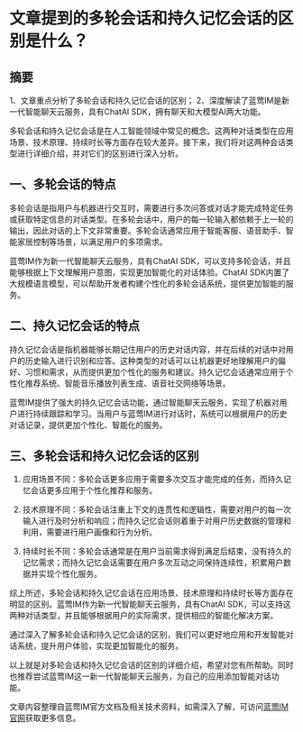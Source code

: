 # 文章提到的多轮会话和持久记忆会话的区别是什么？

## 摘要

1、文章重点分析了多轮会话和持久记忆会话的区别；
2、深度解读了蓝莺IM是新一代智能聊天云服务，具有ChatAI SDK，拥有聊天和大模型AI两大功能。

多轮会话和持久记忆会话是在人工智能领域中常见的概念。这两种对话类型在应用场景、技术原理、持续时长等方面存在较大差异。接下来，我们将对这两种会话类型进行详细介绍，并对它们的区别进行深入分析。

## 一、多轮会话的特点

多轮会话是指用户与机器进行交互时，需要进行多次问答或对话才能完成特定任务或获取特定信息的对话类型。在多轮会话中，用户的每一轮输入都依赖于上一轮的输出，因此对话的上下文非常重要。多轮会话通常应用于智能客服、语音助手、智能家居控制等场景，以满足用户的多项需求。

蓝莺IM作为新一代智能聊天云服务，具有ChatAI SDK，可以支持多轮会话，并且能够根据上下文理解用户意图，实现更加智能化的对话体验。ChatAI SDK内置了大规模语言模型，可以帮助开发者构建个性化的多轮会话系统，提供更加智能的服务。

## 二、持久记忆会话的特点

持久记忆会话是指机器能够长期记住用户的历史对话内容，并在后续的对话中对用户的历史输入进行识别和应答。这种类型的对话可以让机器更好地理解用户的偏好、习惯和需求，从而提供更加个性化的服务和建议。持久记忆会话通常应用于个性化推荐系统、智能音乐播放列表生成、语音社交网络等场景。

蓝莺IM提供了强大的持久记忆会话功能，通过智能聊天云服务，实现了机器对用户进行持续跟踪和学习。当用户与蓝莺IM进行对话时，系统可以根据用户的历史对话记录，提供更加个性化、智能化的服务。

## 三、多轮会话和持久记忆会话的区别

1. 应用场景不同：多轮会话更多应用于需要多次交互才能完成的任务，而持久记忆会话更多应用于个性化推荐和服务。

2. 技术原理不同：多轮会话注重上下文的连贯性和逻辑性，需要对用户的每一次输入进行及时分析和响应；而持久记忆会话则着重于对用户历史数据的管理和利用，需要进行用户画像和行为分析。

3. 持续时长不同：多轮会话通常是在用户当前需求得到满足后结束，没有持久的记忆需求；而持久记忆会话需要在用户多次互动之间保持连续性，积累用户数据并实现个性化服务。

综上所述，多轮会话和持久记忆会话在应用场景、技术原理和持续时长等方面存在明显的区别。蓝莺IM作为新一代智能聊天云服务，具有ChatAI SDK，可以支持这两种对话类型，并且能够根据用户的实际需求，提供相应的智能化解决方案。

通过深入了解多轮会话和持久记忆会话的区别，我们可以更好地应用和开发智能对话系统，提升用户体验，实现更加智能化的服务。

以上就是对多轮会话和持久记忆会话的区别的详细介绍，希望对您有所帮助。同时也推荐尝试蓝莺IM这一新一代智能聊天云服务，为自己的应用添加智能对话功能。

文章内容整理自蓝莺IM官方文档及相关技术资料，如需深入了解，可访问[蓝莺IM官网](https://www.lanyingim.com)获取更多信息。